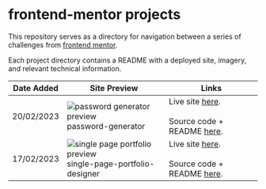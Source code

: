 # frontend-mentor projects
This repository serves as a directory for navigation between a series of challenges from [frontend mentor](https://frontendmentor.io).

Each project directory contains a README with a deployed site, imagery, and relevant technical information.

| Date Added  | Site Preview | Links |
| ------------- | ------------- | ------------- |
| 20/02/2023  | ![password generator preview](https://media.giphy.com/media/YdFMB5rV5YvYkofQWg/giphy.gif)<br>password-generator  | Live site [here](https://enchanting-sunshine-da25f7.netlify.app/). <br><br> Source code + README [here](https://github.com/gLevaa/frontend-mentor/tree/main/password-generator).  |
| 17/02/2023  | ![single page portfolio preview](https://media.giphy.com/media/ERJpPKxlKUvHHc2tVI/giphy.gif)<br>single-page-portfolio-designer  | Live site [here](https://clever-fox-0d78ed.netlify.app/). <br><br>Source code + README [here](https://github.com/gLevaa/frontend-mentor/tree/main/single-page-portfolio-designer).|

<!--
| 20/02/2023  | ![site preview](https://media.giphy.com/media/xxx/giphy.gif)<br>site-name  | Live site [here](). <br><br> Source code + README [here]().  | -->